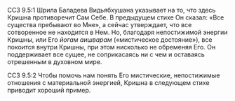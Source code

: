 ССЗ 9.5:1	Шрила Баладева Видьябхушана указывает на то, что здесь Кришна противоречит Сам Себе. В предыдущем стихе Он сказал: «Все существа пребывают во Мне», а сейчас утверждает, что все сотворенное не находится в Нем. Но, благодаря непостижимой энергии Кришны, или Его _йогам аишварам_ («мистическое достояние»), все покоится внутри Кришны, при этом нисколько не обременяя Его. Он поддерживает все сущее, не соприкасаясь ни с чем и оставаясь отрешенным в духовном мире.

ССЗ 9.5:2	Чтобы помочь нам понять Его мистические, непостижимые отношения с материальной энергией, Кришна в следующем стихе приводит хороший пример.